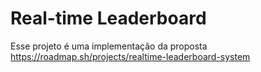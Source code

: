 # Real-time Leaderboard

Esse projeto é uma implementação da proposta https://roadmap.sh/projects/realtime-leaderboard-system
